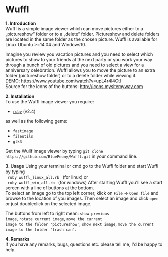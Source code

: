 # Wuffl
<strong> 1. Introduction </strong>  
Wuffl is a simple image viewer which can move pictures either to a „pictureshow“ folder or to a „delete“ folder. Pictureshow and delete folders are located in the same folder as the chosen picture. Wuffl is available for Linux Ubuntu >=14.04 and Windows10.  

Imagine you review you vacation pictures and you need to select which pictures to show to your friends at the next party or you work your way through a bunch of old pictures and you need to select a view for a anniversary celebration. Wuffl allows you to move the picture to an extra folder (pictureshow folder) or to a delete folder while viewing it.  
DEMO: https://www.youtube.com/watch?v=upL4r4l4CtI<br>
Source for the icons of the buttons: http://icons.mysitemyway.com  

<strong> 2. Installation </strong>  
To use the Wuffl image viewer you require:
<ul>
  <li> <a href="https://www.ruby-lang.org/en/downloads/"><code>ruby</code></a> (v2.4)
</ul>
as well as the following gems:  
<ul>
  <li><code>fastimage</code>
  <li><code>fileutils</code>
  <li><code>gtk3</code>
</ul>  

Get the Wullf image viewer by typing ```git clone https://github.com/BluePeony/Wuffl.git``` in your command line.

<strong>3. Usage</strong>
Using your terminal or cmd go to the Wuffl folder and start Wuffl by typing  
<code> ruby wuffl_linux_all.rb </code> (for linux) or  
<code> ruby wuffl_win_all.rb </code> (for windows)
After starting Wuffl you'll see a start screen with a line of buttons at the bottom.  
To select an image go to the top left corner, klick on <code>File</code> → <code>Open file</code> and browse to the location of you images. Then select an image and click <code>open</code> or just doubleclick on the selected image. 

The buttons from left to right mean: <code>show previous image</code>, <code>rotate current image</code>, <code>move the current image to the folder 'pictureshow'</code>, <code>show next image</code>, <code>move the current image to the folder 'trash can'</code>.

<strong>4. Remarks</strong>  
If you have any remarks, bugs, questions etc. please tell me, I'd be happy to help. 
